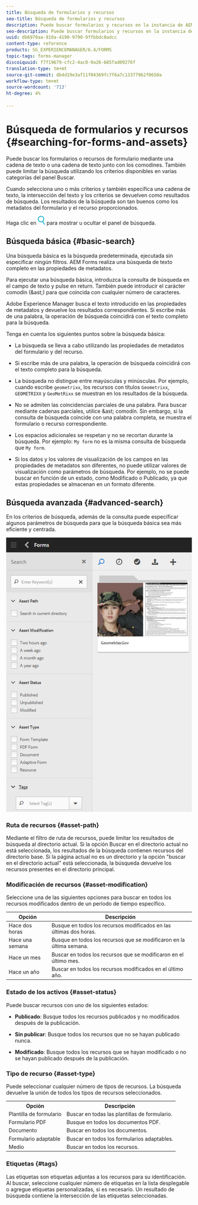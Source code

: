 ```yaml
---
title: Búsqueda de formularios y recursos
seo-title: Búsqueda de formularios y recursos
description: Puede buscar formularios y recursos en la instancia de AEM mediante AEM búsqueda. La búsqueda básica y avanzada le permite localizar rápidamente sus recursos.
seo-description: Puede buscar formularios y recursos en la instancia de AEM mediante AEM búsqueda. La búsqueda básica y avanzada le permite localizar rápidamente sus recursos.
uuid: db6970aa-910a-4190-9790-9ffbbdc8adcc
content-type: reference
products: SG_EXPERIENCEMANAGER/6.4/FORMS
topic-tags: forms-manager
discoiquuid: f7f19679-cfc2-4ac0-9a26-685fad09276f
translation-type: tm+mt
source-git-commit: db4d19e3af11f04369fc7f6a7c13377962f0650a
workflow-type: tm+mt
source-wordcount: '713'
ht-degree: 4%

---
```



# Búsqueda de formularios y recursos {#searching-for-forms-and-assets}

Puede buscar los formularios o recursos de formulario mediante una cadena de texto o una cadena de texto junto con los comodines. También puede limitar la búsqueda utilizando los criterios disponibles en varias categorías del panel Buscar.

Cuando selecciona uno o más criterios y también especifica una cadena de texto, la intersección del texto y los criterios se devuelven como resultados de búsqueda. Los resultados de la búsqueda son tan buenos como los metadatos del formulario y el recurso proporcionados.

Haga clic en ![aem6forms_search](assets/aem6forms_search.png) para mostrar u ocultar el panel de búsqueda.

## Búsqueda básica {#basic-search}

Una búsqueda básica es la búsqueda predeterminada, ejecutada sin especificar ningún filtros. AEM Forms realiza una búsqueda de texto completo en las propiedades de metadatos.

Para ejecutar una búsqueda básica, introduzca la consulta de búsqueda en el campo de texto y pulse en return. También puede introducir el carácter comodín (&amp;ast;) para que coincida con cualquier número de caracteres.

Adobe Experience Manager busca el texto introducido en las propiedades de metadatos y devuelve los resultados correspondientes. Si escribe más de una palabra, la operación de búsqueda coincidirá con el texto completo para la búsqueda.

Tenga en cuenta los siguientes puntos sobre la búsqueda básica:

* La búsqueda se lleva a cabo utilizando las propiedades de metadatos del formulario y del recurso.
* Si escribe más de una palabra, la operación de búsqueda coincidirá con el texto completo para la búsqueda.
* La búsqueda no distingue entre mayúsculas y minúsculas. Por ejemplo, cuando escribe `geometrixx`, los recursos con títulos `Geometrixx`, `GEOMETRIXX` y `GeoMetRixx` se muestran en los resultados de la búsqueda.

* No se admiten las coincidencias parciales de una palabra. Para buscar mediante cadenas parciales, utilice &amp;ast; comodín. Sin embargo, si la consulta de búsqueda coincide con una palabra completa, se muestra el formulario o recurso correspondiente.
* Los espacios adicionales se respetan y no se recortan durante la búsqueda. Por ejemplo: `My form` no es la misma consulta de búsqueda que `My form`.

* Si los datos y los valores de visualización de los campos en las propiedades de metadatos son diferentes, no puede utilizar valores de visualización como parámetros de búsqueda. Por ejemplo, no se puede buscar en función de un estado, como Modificado o Publicado, ya que estas propiedades se almacenan en un formato diferente.

## Búsqueda avanzada {#advanced-search}

En los criterios de búsqueda, además de la consulta puede especificar algunos parámetros de búsqueda para que la búsqueda básica sea más eficiente y centrada.

![Campo de búsqueda y parámetros o filtros para AEM búsqueda de recursos y formularios](assets/search_forms_assets.png)

### Ruta de recursos {#asset-path}

Mediante el filtro de ruta de recursos, puede limitar los resultados de búsqueda al directorio actual. Si la opción Buscar en el directorio actual no está seleccionada, los resultados de la búsqueda contienen recursos del directorio base. Si la página actual no es un directorio y la opción &quot;buscar en el directorio actual&quot; está seleccionada, la búsqueda devuelve los recursos presentes en el directorio principal.

### Modificación de recursos {#asset-modification}

Seleccione una de las siguientes opciones para buscar en todos los recursos modificados dentro de un período de tiempo específico.

| **Opción** | **Descripción** |
|---|---|
| Hace dos horas | Busque en todos los recursos modificados en las últimas dos horas. |
| Hace una semana | Busque en todos los recursos que se modificaron en la última semana. |
| Hace un mes | Buscar en todos los recursos que se modificaron en el último mes. |
| Hace un año | Buscar en todos los recursos modificados en el último año. |

### Estado de los activos {#asset-status}

Puede buscar recursos con uno de los siguientes estados:

* **Publicado**: Busque todos los recursos publicados y no modificados después de la publicación.

* **Sin publicar**: Busque todos los recursos que no se hayan publicado nunca.

* **Modificado**: Busque todos los recursos que se hayan modificado o no se hayan publicado después de la publicación.

### Tipo de recurso {#asset-type}

Puede seleccionar cualquier número de tipos de recursos. La búsqueda devuelve la unión de todos los tipos de recursos seleccionados.

<table> 
 <tbody>
  <tr>
   <th>Opción</th> 
   <th>Descripción</th> 
  </tr>
  <tr>
   <td>Plantilla de formulario<br /> </td> 
   <td>Buscar en todas las plantillas de formulario.<br /> </td> 
  </tr>
  <tr>
   <td>Formulario PDF</td> 
   <td>Busque en todos los documentos PDF.</td> 
  </tr>
  <tr>
   <td>Documento</td> 
   <td>Buscar en todos los documentos.</td> 
  </tr>
  <tr>
   <td>Formulario adaptable<br /> </td> 
   <td>Buscar en todos los formularios adaptables.</td> 
  </tr>
  <tr>
   <td>Medio</td> 
   <td>Buscar en todos los recursos.<br /> </td> 
  </tr>
 </tbody>
</table>

### Etiquetas {#tags}

Las etiquetas son etiquetas adjuntas a los recursos para su identificación. Al buscar, seleccione cualquier número de etiquetas en la lista desplegable o agregue etiquetas personalizadas, si es necesario. Un resultado de búsqueda contiene la intersección de las etiquetas seleccionadas.
